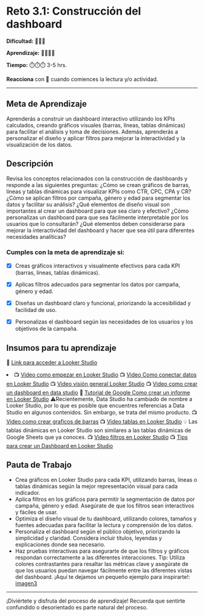 # Reto 3.1: Construcción del dashboard


**Dificultad:** 🌻🌻🌻


**Aprendizaje:** 🍯🍯🍯🍯


**Tiempo:** ⏱️️⏱️️⏱️️ 3-5 hrs.


**Reacciona** con 👀 cuando comiences la lectura y/o actividad.


---


## Meta de Aprendizaje
Aprenderás a construir un dashboard interactivo utilizando los KPIs calculados, creando gráficos visuales (barras, líneas, tablas dinámicas) para facilitar el análisis y toma de decisiones. Además, aprenderás a personalizar el diseño y aplicar filtros para mejorar la interactividad y la visualización de los datos.


## Descripción
Revisa los conceptos relacionados con la construcción de dashboards y responde a las siguientes preguntas: 
¿Cómo se crean gráficos de barras, líneas y tablas dinámicas para visualizar KPIs como CTR, CPC, CPA y CR? 
¿Cómo se aplican filtros por campaña, género y edad para segmentar los datos y facilitar su análisis? 
¿Qué elementos de diseño visual son importantes al crear un dashboard para que sea claro y efectivo? 
¿Cómo personalizas un dashboard para que sea fácilmente interpretable por los usuarios que lo consultarán? 
¿Qué elementos deben considerarse para mejorar la interactividad del dashboard y hacer que sea útil para diferentes necesidades analíticas?




### Cumples con la meta de aprendizaje si:
- [x] Creas gráficos interactivos y visualmente efectivos para cada KPI (barras, líneas, tablas dinámicas).
- [x] Aplicas filtros adecuados para segmentar los datos por campaña, género y edad.
- [x] Diseñas un dashboard claro y funcional, priorizando la accesibilidad y facilidad de uso.
- [x] Personalizas el dashboard según las necesidades de los usuarios y los objetivos de la campaña.




## Insumos para tu aprendizaje
🔗 [Link para acceder a Looker Studio](https://lookerstudio.google.com/navigation/reporting) </li><li>
📺 [Video como empezar en Looker Studio](https://www.youtube.com/watch?v=P5WLaeSQK7s&t=3s)
📺 [Video Como conectar datos en Looker Studio](https://www.loom.com/share/0cce98d5bbc7482ea421444e2f850cc1) 
📺 [Video visión general Looker Studio](https://www.loom.com/share/9c7505eb3c2a4612bdfb7c9d43c40051) 
📺 [Video como crear un dashboard en data studio](https://www.youtube.com/watch?v=Sprmb4W82sk)
📄 [Tutorial de Google Como crear un informe en Looker Studio](https://support.google.com/looker-studio/answer/6292570?hl=ES#zippy=%2Csecciones-de-este-art%C3%ADculo) 
⚠️Recientemente, Data Studio ha cambiado de nombre a Looker Studio, por lo que es posible que encuentres referencias a Data Studio en algunos contenidos. Sin embargo, se trata del mismo producto. 
📺 [Video como crear graficos de barras](https://www.youtube.com/watch?v=B3hPsl-8u3A)
📺 [Video tablas en Looker Studio](https://www.youtube.com/watch?v=7CLCz3PgJ5s)
💡 Las tablas dinámicas en Looker Studio son similares a las tablas dinámicas de Google Sheets que ya conoces. 
📺 [Video filtros en Looker Studio](https://www.youtube.com/watch?v=HZMZcNf1jdk) 
📺 [Tips para crear un Dashboard en Looker Studio](https://www.youtube.com/watch?v=DU0JFpO2Bcs)

## Pauta de Trabajo
- Crea gráficos en Looker Studio para cada KPI, utilizando barras, líneas o tablas dinámicas según la mejor representación visual para cada indicador. 
- Aplica filtros en los gráficos para permitir la segmentación de datos por campaña, género y edad. Asegúrate de que los filtros sean interactivos y fáciles de usar. 
- Optimiza el diseño visual de tu dashboard, utilizando colores, tamaños y fuentes adecuadas para facilitar la lectura y comprensión de los datos. 
- Personaliza el dashboard según el público objetivo, priorizando la simplicidad y claridad. Considera incluir títulos, leyendas y explicaciones donde sea necesario. 
- Haz pruebas interactivas para asegurarte de que los filtros y gráficos respondan correctamente a las diferentes interacciones. 
Tip: Utiliza colores contrastantes para resaltar las métricas clave y asegúrate de que los usuarios puedan navegar fácilmente entre las diferentes vistas del dashboard.
¡Aquí te dejamos un pequeño ejemplo para inspirarte!:
[imagen3](https://drive.google.com/uc?id=1u25D1K9TmYPzfkfkZx1HfBTcMXB30I6m)
---


¡Diviértete y disfruta del proceso de aprendizaje! Recuerda que sentirte confundido o desorientado es parte natural del proceso.